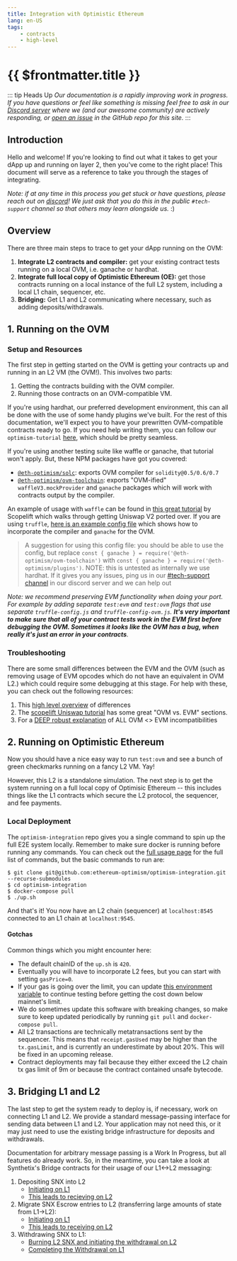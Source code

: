 ```yaml
---
title: Integration with Optimistic Ethereum
lang: en-US
tags:
    - contracts
    - high-level
---
```


# {{ $frontmatter.title }}

::: tip Heads Up
_Our documentation is a rapidly improving work in progress. If you have questions or feel like something is missing feel free to ask in our [Discord server](https://discord.gg/5TaAXGn2D8) where we (and our awesome community) are actively responding, or [open an issue](https://github.com/ethereum-optimism/community-hub/issues) in the GitHub repo for this site._
:::


## Introduction

Hello and welcome!  If you're looking to find out what it takes to get your dApp up and running on layer 2, then you've come to the right place!  This document will serve as a reference to take you through the stages of integrating.

*Note: if at any time in this process you get stuck or have questions, please reach out on [discord](https://discord.gg/5TaAXGn2D8)!  We just ask that you do this in the public `#tech-support` channel so that others may learn alongside us.* :)

## Overview

There are three main steps to trace to get your dApp running on the OVM:

1. **Integrate L2 contracts and compiler:** get your existing contract tests running on a local OVM, i.e. ganache or hardhat.
2. **Integrate full local copy of Optimistic Ethereum (OE):** get those contracts running on a local instance of the full L2 system, including a local L1 chain, sequencer, etc.
3. **Bridging:** Get L1 and L2 communicating where necessary, such as adding deposits/withdrawals.

## 1. Running on the OVM

### Setup and Resources

The first step in getting started on the OVM is getting your contracts up and running in an L2 VM (the OVM!).  This involves two parts:

1. Getting the contracts building with the OVM compiler.
2. Running those contracts on an OVM-compatible VM.

If you're using hardhat, our preferred development environment, this can all be done with the use of some handy plugins we've built.  For the rest of this documentation, we'll expect you to have your prewritten OVM-compatible contracts ready to go.  If you need help writing them, you can follow our `optimism-tutorial` [here](https://github.com/ethereum-optimism/optimism-tutorial), which should be pretty seamless.

If you're using another testing suite like waffle or ganache, that tutorial won't apply.  But, these NPM packages have got you covered:

- [`@eth-optimism/solc`](https://www.npmjs.com/package/@eth-optimism/solc): exports OVM compiler for `solidity@0.5/0.6/0.7`
- [`@eth-optimism/ovm-toolchain`](https://www.npmjs.com/package/@eth-optimism/ovm-toolchain): exports "OVM-ified" `waffleV3.mockProvider` and `ganache` packages which will work with contracts output by the compiler.

An example of usage with `waffle` can be found in [this great tutorial](https://github.com/ScopeLift/ovm-uniswap-v2-core#porting-solidity-contracts-to-optimism-a-guide-using-uniswap-v2) by Scopelift which walks through getting Uniswap V2 ported over.  If you are using `truffle`, [here is an example config file](https://github.com/ethereum-optimism/optimism-monorepo/blob/6b535ab759aa2d4bf9325d40ea68aa5f7fc466a6/packages/ovm-toolchain/test/config/truffle-config.js) which shows how to incorporate the compiler and `ganache` for the OVM.

> A suggestion for using this config file: you should be able to use the config, but replace `const { ganache } = require('@eth-optimism/ovm-toolchain')` with `const { ganache } = require('@eth-optimism/plugins')`.  NOTE: this is untested as internally we use hardhat.  If it gives you any issues, ping us in our [#tech-support channel](https://discord.gg/NypkmfSkkw) in our discord server and we can help out

*Note: we recommend preserving EVM functionality when doing your port.  For example by adding separate `test:evm` and `test:ovm` flags that use separate `truffle-config.js` and `truffle-config-ovm.js`.  **It's very important to make sure that all of your contract tests work in the EVM first before debugging the OVM.  Sometimes it looks like the OVM has a bug, when really it's just an error in your contracts**.*

### Troubleshooting

There are some small differences between the EVM and the OVM (such as removing usage of EVM opcodes which do not have an equivalent in OVM L2.) which could require some debugging at this stage. For help with these, you can check out the following resources:
1. This [high level overview](https://hackmd.io/elr0znYORiOMSTtfPJVAaA) of differences
2. The [scopelift Uniswap tutorial](https://github.com/ScopeLift/ovm-uniswap-v2-core#porting-solidity-contracts-to-optimism-a-guide-using-uniswap-v2) has some great "OVM vs. EVM" sections.
3. For a [DEEP robust explanation](https://hackmd.io/Inuu-T_UTsSXnzGtrLR8gA) of ALL OVM <> EVM incompatibilities

## 2. Running on Optimistic Ethereum
Now you should have a nice easy way to run `test:ovm` and see a bunch of green checkmarks running on a fancy L2 VM.  Yay!

However, this L2 is a standalone simulation.  The next step is to get the system running on a full local copy of Optimisic Ethereum -- this includes things like the L1 contracts which secure the L2 protocol, the sequencer, and fee payments.

### Local Deployment

The `optimism-integration` repo gives you a single command to spin up the full E2E system locally.  Remember to make sure docker is running before running any commands. You can check out the [full usage page](https://github.com/ethereum-optimism/optimism-integration#usage) for the full list of commands, but the basic commands to run are:

```bash=
$ git clone git@github.com:ethereum-optimism/optimism-integration.git --recurse-submodules
$ cd optimism-integration
$ docker-compose pull
$ ./up.sh
```

And that's it!  You now have an L2 chain (sequencer) at `localhost:8545` connected to an L1 chain at `localhost:9545`.

#### Gotchas
Common things which you might encounter here:
- The default chainID of the `up.sh` is `420`.
- Eventually you will have to incorporate L2 fees, but you can start with setting `gasPrice=0`.
- If your gas is going over the limit, you can update [this environment variable](https://github.com/ethereum-optimism/optimism-integration/blob/dccd1b95b890c53679d32b36e14b50165900fb6d/docker-compose.env#L17) to continue testing before getting the cost down below mainnet's limit.
- We do sometimes update this software with breaking changes, so make sure to keep updated periodically by running `git pull` and `docker-compose pull`.
- All L2 transactions are technically metatransactions sent by the sequencer.  This means that `receipt.gasUsed` may be higher than the `tx.gasLimit`, and is currently an underestimate by about 20%.  This will be fixed in an upcoming release. 
- Contract deployments may fail because they either exceed the L2 chain tx gas limit of 9m or because the contract contained unsafe bytecode.


## 3. Bridging L1 and L2

The last step to get the system ready to deploy is, if necessary, work on connecting L1 and L2.  We provide a standard message-passing interface for sending data between L1 and L2.  Your application may not need this, or it may just need to use the existing bridge infrastructure for deposits and withdrawals.

Documentation for arbitrary message passing is a Work In Progress, but all features do already work.  So, in the meantime, you can take a look at Synthetix's Bridge contracts for their usage of our L1<->L2 messaging:

1. Depositing SNX into L2
    - [Initiating on L1](https://github.com/Synthetixio/synthetix/blob/49427867e6d50886e0c8725e15c8b87e25aa6f8c/contracts/SynthetixBridgeToOptimism.sol#L190-L205)
    - [This leads to recieving on L2](https://github.com/Synthetixio/synthetix/blob/49427867e6d50886e0c8725e15c8b87e25aa6f8c/contracts/SynthetixBridgeToBase.sol#L111-L115)
2. Migrate SNX Escrow entries to L2 (transferring large amounts of state from L1->L2):
    - [Initiating on L1](https://github.com/Synthetixio/synthetix/blob/49427867e6d50886e0c8725e15c8b87e25aa6f8c/contracts/SynthetixBridgeToOptimism.sol#L207-L236)
    - [This leads to receiving on L2](https://github.com/Synthetixio/synthetix/blob/49427867e6d50886e0c8725e15c8b87e25aa6f8c/contracts/SynthetixBridgeToBase.sol#L98-L108)
3. Withdrawing SNX to L1:
    - [Burning L2 SNX and initiating the withdrawal on L2](https://github.com/Synthetixio/synthetix/blob/49427867e6d50886e0c8725e15c8b87e25aa6f8c/contracts/SynthetixBridgeToBase.sol#L76-L94)
    - [Completing the Withdrawal on L1](https://github.com/Synthetixio/synthetix/blob/49427867e6d50886e0c8725e15c8b87e25aa6f8c/contracts/SynthetixBridgeToOptimism.sol#L126-L136)